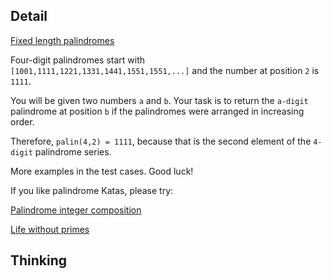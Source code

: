## Detail

[Fixed length palindromes](https://www.codewars.com/kata/59f0ee47a5e12962cb0000bf)

Four-digit palindromes start with `[1001,1111,1221,1331,1441,1551,1551,...]` and the number at position `2` is `1111`. 

You will be given two numbers `a` and `b`. Your task is to return the `a-digit` palindrome at position `b` if the palindromes were arranged in increasing order. 

Therefore, `palin(4,2) = 1111`, because that is the second element of the `4-digit` palindrome series.

More examples in the test cases. Good luck!

If you like palindrome Katas, please try:

[Palindrome integer composition](https://www.codewars.com/kata/599b1a4a3c5292b4cc0000d5)

[Life without primes](https://www.codewars.com/kata/59f8750ac374cba8f0000033)

## Thinking

